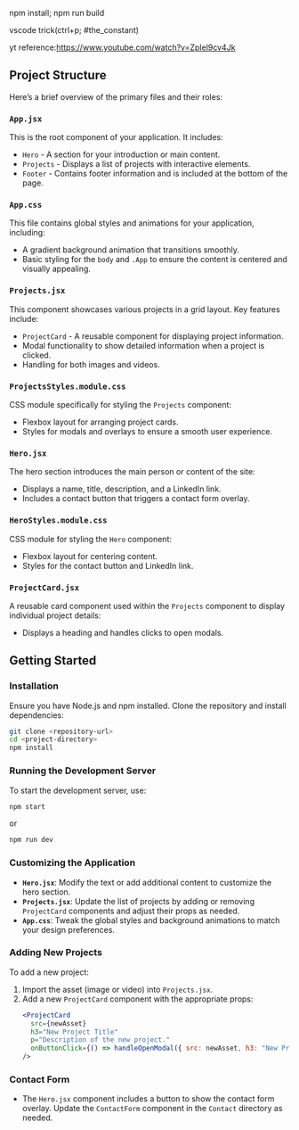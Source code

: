 npm install; npm run build

vscode trick(ctrl+p; #the_constant)

yt reference:https://www.youtube.com/watch?v=ZpIel9cv4Jk

## Project Structure

Here’s a brief overview of the primary files and their roles:

### `App.jsx`

This is the root component of your application. It includes:

- `Hero` - A section for your introduction or main content.
- `Projects` - Displays a list of projects with interactive elements.
- `Footer` - Contains footer information and is included at the bottom of the page.

### `App.css`

This file contains global styles and animations for your application, including:

- A gradient background animation that transitions smoothly.
- Basic styling for the `body` and `.App` to ensure the content is centered and visually appealing.

### `Projects.jsx`

This component showcases various projects in a grid layout. Key features include:

- `ProjectCard` - A reusable component for displaying project information.
- Modal functionality to show detailed information when a project is clicked.
- Handling for both images and videos.

### `ProjectsStyles.module.css`

CSS module specifically for styling the `Projects` component:

- Flexbox layout for arranging project cards.
- Styles for modals and overlays to ensure a smooth user experience.

### `Hero.jsx`

The hero section introduces the main person or content of the site:

- Displays a name, title, description, and a LinkedIn link.
- Includes a contact button that triggers a contact form overlay.

### `HeroStyles.module.css`

CSS module for styling the `Hero` component:

- Flexbox layout for centering content.
- Styles for the contact button and LinkedIn link.

### `ProjectCard.jsx`

A reusable card component used within the `Projects` component to display individual project details:

- Displays a heading and handles clicks to open modals.

## Getting Started

### Installation

Ensure you have Node.js and npm installed. Clone the repository and install dependencies:

```bash
git clone <repository-url>
cd <project-directory>
npm install
```

### Running the Development Server

To start the development server, use:

```bash
npm start
```
or 
```bash
npm run dev
```


### Customizing the Application

- **`Hero.jsx`**: Modify the text or add additional content to customize the hero section.
- **`Projects.jsx`**: Update the list of projects by adding or removing `ProjectCard` components and adjust their props as needed.
- **`App.css`**: Tweak the global styles and background animations to match your design preferences.

### Adding New Projects

To add a new project:

1. Import the asset (image or video) into `Projects.jsx`.
2. Add a new `ProjectCard` component with the appropriate props:
   ```jsx
   <ProjectCard
     src={newAsset}
     h3="New Project Title"
     p="Description of the new project."
     onButtonClick={() => handleOpenModal({ src: newAsset, h3: "New Project Title", p: "Description of the new project." })}
   />
   ```

### Contact Form

- The `Hero.jsx` component includes a button to show the contact form overlay. Update the `ContactForm` component in the `Contact` directory as needed.

